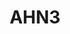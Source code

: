 ---
schema: default
title: AHN3
organization: Rijkswaterstaat
notes: "Actual heights in the Netherlands.\r\n\r\nAbove links will redirect you the the PDOK website."
resources:
  - name: 2m DEM
    url: 'https://www.pdok.nl/nl/ahn3-downloads'
    format: WCS
  - name: 5m DEM
    url: 'https://www.pdok.nl/nl/ahn3-downloads'
    format: tif
  - name: LAZ
    url: 'https://www.pdok.nl/nl/ahn3-downloads'
    format: laz
license: ''
category:
  - Elevation
maintainer: ''
maintainer_email: ''
---